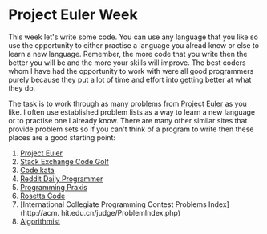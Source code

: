 # Project Euler Week

This week let's write some code. You can use any language that you like so use the opportunity to either practise a language you alread know or else to learn a new language. Remember, the more code that you write then the better you will be and the more your skills will improve. The best coders whom I have had the opportunity to work with were all good programmers purely because they put a lot of time and effort into getting better at what they do. 

The task is to work through as many problems from [Project Euler](https://projecteuler.net/) as you like. I often use established problem lists as a way to learn a new language or to practise one I already know. There are many other similar sites that provide problem sets so if you can't think of a program to write then these places are a good starting point:

1. [Project Euler](https://projecteuler.net/)
2. [Stack Exchange Code Golf](http://codegolf.stackexchange.com/)
3. [Code kata](http://codekata.com/)
4. [Reddit Daily Programmer](https://www.reddit.com/r/dailyprogrammer)
5. [Programming Praxis](http://programmingpraxis.com/)
6. [Rosetta Code](http://rosettacode.org/wiki/Main_Page)
7. [International Collegiate Programming Contest Problems Index](http://acm. hit.edu.cn/judge/ProblemIndex.php)
8. [Algorithmist](http://www.algorithmist.com/index.php/Main_Page)
